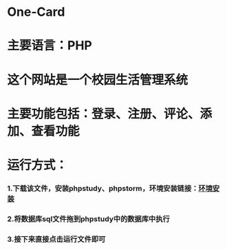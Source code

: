 # One-Card

# 主要语言：PHP
# 这个网站是一个校园生活管理系统
# 主要功能包括：登录、注册、评论、添加、查看功能

# 运行方式：
### 1.下载该文件，安装phpstudy、phpstorm，环境安装链接：[环境安装](https://blog.csdn.net/qxyloveyy/article/details/104226399)
### 2.将数据库sql文件拖到phpstudy中的数据库中执行
### 3.接下来直接点击运行文件即可



